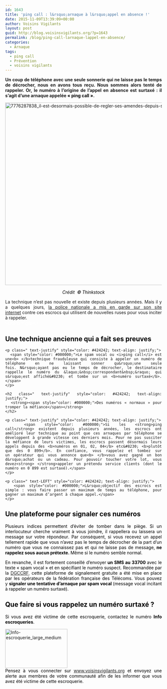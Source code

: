 ```yaml
---
id: 1643
title: 'ping call : l&rsquo;arnaque à l&rsquo;appel en absence !'
date: 2015-11-09T13:39:09+00:00
author: Voisins Vigilants
layout: post
guid: http://blog.voisinsvigilants.org/?p=1643
permalink: /blog/ping-call-larnaque-lappel-en-absence/
categories:
  - Arnaque
tags:
  - ping call
  - Prévention
  - voisins vigilants
---
```

<div class="wiki">
  <p class="first" style="text-align: justify;">
    <strong>Un coup de téléphone avec une seule sonnerie qui ne laisse pas le temps de décrocher, nous en avons tous reçu. Nous sommes alors tenté de rappeler. Or, <strong>le numéro à l&rsquo;origine de l&rsquo;appel en absence est surtaxé : i</strong>l s&rsquo;agit d&rsquo;une arnaque appelée <span style="color: #000000;">« ping call »</span><span style="color: #424242;">.</span></strong>
  </p>
  
  <p class="first" style="text-align: justify;">
    <a href="http://blog.voisinsvigilants.org/securite/wp-content/uploads/sites/6/2015/11/7776287838_il-est-desormais-possible-de-regler-ses-amendes-depuis-son-smartphone.jpg"><img class="aligncenter  wp-image-842" src="http://blog.voisinsvigilants.org/securite/wp-content/uploads/sites/6/2015/11/7776287838_il-est-desormais-possible-de-regler-ses-amendes-depuis-son-smartphone.jpg" alt="7776287838_il-est-desormais-possible-de-regler-ses-amendes-depuis-son-smartphone" width="878" height="585" /></a>
  </p>
  
  <p style="color: black; text-align: center;">
    <em>Crédit  <b style="color: #252525;">© </b>Thinkstock</em>
  </p>
  
  <div class="figcaption-info" style="text-align: justify;">
    La technique n&rsquo;est pas nouvelle et existe depuis plusieurs années. Mais il y a quelques jours, <a href="http://www.police-nationale.interieur.gouv.fr/Actualites/Dossiers/Cybercrime/Arnaque-a-l-appel-en-absence">la police nationale a mis en garde sur son site internet</a> contre ces escrocs qui utilisent de nouvelles ruses pour vous inciter à rappeler.
  </div>
  
  <div class="figcaption-info" style="text-align: justify;">
    <span style="color: #ffffff;">Voisins Vigilants</span>
  </div>
  
  <div class="figcaption-info" style="text-align: justify;">
    <h2 class="first">
      <strong><span style="color: #000000;">Une technique ancienne qui a fait ses preuves</span></strong>
    </h2>
    
    <p class=" text-justify" style="color: #424242; text-align: justify;">
      <span style="color: #000000;">Le spam vocal ou <i>ping call</i> est une<b> </b>technique frauduleuse qui consiste à appeler un numéro de téléphone en ne laissant sonner qu&rsquo;une seule fois. N&rsquo;ayant pas eu le temps de décrocher, le destinataire rappelle le numéro du &laquo;&nbsp;correspondant&nbsp;&raquo; qui s&rsquo;est affiché&#8230; et tombe sur un <b>numéro surtaxé</b>.</span>
    </p>
    
    <h2 class=" text-justify" style="color: #424242; text-align: justify;">
      <strong><span style="color: #000000;">Des numéros « normaux » pour tromper la méfiance</span></strong>
    </h2>
    
    <p class=" text-justify" style="color: #424242; text-align: justify;">
      <span style="color: #000000;">Si les <strong>ping call</strong> existent depuis plusieurs années, les escrocs ont amélioré leur technique au point que ces arnaques par téléphone se développent à grande vitesse ces derniers mois. Pour ne pas susciter la méfiance de leurs victimes, les escrocs passent désormais leurs appels depuis des <b>numéros en 01, 02, 04</b> etc&#8230; <b>plutôt que des 0 899</b>. En confiance, vous rappelez et tombez sur un opérateur qui vous annonce que<b> </b>vous avez gagné un bon d&rsquo;achat ou un cadeau. Pour pouvoir toucher votre lot, vous devez<strong> </strong>appeler un prétendu service clients (dont le numéro en 0 899 est surtaxé).</span>
    </p>
    
    <p class=" text-LEFT" style="color: #424242; text-align: justify;">
      <span style="color: #000000;">L&rsquo;objectif des escrocs est simple : vous faire passer un maximum de temps au téléphone, pour gagner un maximum d’argent à chaque appel.</span>
    </p>
  </div>
  
  <h2 style="color: black; text-align: justify;">
    <strong>Une plateforme pour signaler ces numéros</strong>
  </h2>
  
  <p style="color: black; text-align: justify;">
    Plusieurs indices permettent d&rsquo;éviter de tomber dans le piège. Si un interlocuteur cherche vraiment à vous joindre, il rappellera ou laissera un message sur votre répondeur<em>.</em> Par conséquent, si vous recevez un appel tellement rapide que vous n&rsquo;avez pas le temps de décrocher de la part d&rsquo;un numéro que vous ne connaissez pas et qui ne laisse pas de message,<strong style="font-style: inherit;"> ne rappelez sous aucun prétexte. </strong>Même si le numéro semble normal.
  </p>
  
  <p style="color: black; text-align: justify;">
    En revanche, il est fortement conseillé d&rsquo;envoyer<b> un SMS au 33700 </b>avec le texte &laquo;&nbsp;spam vocal&nbsp;&raquo; et en spécifiant le numéro suspect. <span style="color: #424242;"><span style="color: #000000;">Recommandée par la</span> </span><a href="http://www.economie.gouv.fr/sms-frauduleux-dgccrf-appelle-a-vigilance" target="_blank">DGCCRF</a><span style="color: #424242;">,<span style="color: #000000;"> cette plateforme de signalement gratuite a été mise en place par les opérateurs de la fédération française des Télécoms. Vous pouvez y <strong>signaler une tentative d&rsquo;arnaque par spam vocal</strong></span></span><b style="color: #424242;"> </b>(message vocal incitant à rappeler un numéro surtaxé).
  </p>
  
  <h2 style="color: #355689; text-align: justify;">
    <strong><span style="color: #000000;">Que faire si vous rappelez un numéro surtaxé ?</span></strong>
  </h2>
  
  <p style="color: #424242; text-align: justify;">
    <span style="color: #000000;">Si vous avez été victime de cette escroquerie, contactez le numéro <strong>Info escroqueries</strong>. </span>
  </p>
</div>

<div class="clear" style="text-align: justify;">
  <a href="http://blog.voisinsvigilants.org/securite/wp-content/uploads/sites/6/2015/11/Info-escroquerie_large_medium.jpg"><img class="aligncenter size-full wp-image-838" src="http://blog.voisinsvigilants.org/securite/wp-content/uploads/sites/6/2015/11/Info-escroquerie_large_medium.jpg" alt="Info-escroquerie_large_medium" width="200" height="125" /></a>
</div>

<div class="clear" style="text-align: justify;">
  <span style="color: #000000;">Pensez à vous connecter sur </span><a href="http://www.voisinsvigilants.org">www.voisinsvigilants.org</a><span style="color: #000000;"> et envoyez une alerte aux membres de votre communauté afin de les informer que vous avez été victime de cette escroquerie.</span>
</div>